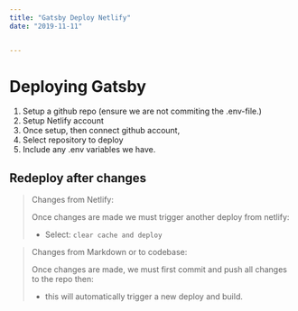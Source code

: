 ```yaml
---
title: "Gatsby Deploy Netlify"
date: "2019-11-11"


---
```


# Deploying Gatsby

1. Setup a github repo (ensure we are not commiting the .env-file.)
2. Setup Netlify account
3. Once setup, then connect github account,
4. Select repository to deploy
5. Include any .env variables we have.



## Redeploy after changes

>  Changes from Netlify:
>
> Once changes are made we must trigger another deploy from netlify:
>
> - Select: `clear cache and deploy`

> Changes from Markdown or to codebase:
>
> Once changes are made, we must first commit and push all changes to the repo then:
>
> - this will automatically trigger a new deploy and build.

